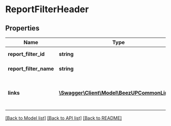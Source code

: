 # ReportFilterHeader

## Properties
Name | Type | Description | Notes
------------ | ------------- | ------------- | -------------
**report_filter_id** | **string** | Report filter identifier | 
**report_filter_name** | **string** | Report filter name | 
**links** | [**\Swagger\Client\Model\BeezUPCommonLink2[]**](BeezUPCommonLink2.md) | The list of action you can do on the filter subject | 

[[Back to Model list]](../README.md#documentation-for-models) [[Back to API list]](../README.md#documentation-for-api-endpoints) [[Back to README]](../README.md)


